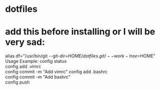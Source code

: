 # dotfiles   
# add this before installing or I will be very sad:  
alias df="/usr/bin/git --git-dir=$HOME/dotfiles.git/ --work-tree=$HOME" 
Usage Example: 
  config status  
  config add .vimrc  
  config commit -m "Add vimrc" 
  config add .bashrc  
  config commit -m "Add bashrc"  
  config push  
